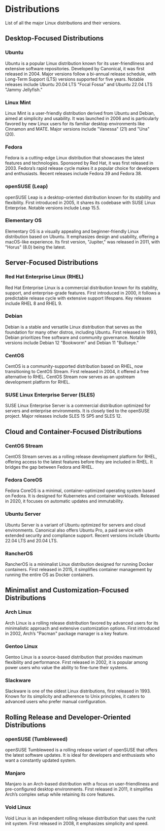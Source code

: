 # Distributions

List of all the major Linux distributions and their versions.

## Desktop-Focused Distributions

### Ubuntu
Ubuntu is a popular Linux distribution known for its user-friendliness and extensive software repositories. Developed by Canonical, it was first released in 2004. Major versions follow a bi-annual release schedule, with Long-Term Support (LTS) versions supported for five years. Notable releases include Ubuntu 20.04 LTS "Focal Fossa" and Ubuntu 22.04 LTS "Jammy Jellyfish."

### Linux Mint
Linux Mint is a user-friendly distribution derived from Ubuntu and Debian, aimed at simplicity and usability. It was launched in 2006 and is particularly favored by new Linux users for its familiar desktop environments like Cinnamon and MATE. Major versions include "Vanessa" (21) and "Una" (20).

### Fedora
Fedora is a cutting-edge Linux distribution that showcases the latest features and technologies. Sponsored by Red Hat, it was first released in 2003. Fedora’s rapid release cycle makes it a popular choice for developers and enthusiasts. Recent releases include Fedora 39 and Fedora 38.

### openSUSE (Leap)
openSUSE Leap is a desktop-oriented distribution known for its stability and flexibility. First introduced in 2005, it shares its codebase with SUSE Linux Enterprise. Notable versions include Leap 15.5.

### Elementary OS
Elementary OS is a visually appealing and beginner-friendly Linux distribution based on Ubuntu. It emphasizes design and usability, offering a macOS-like experience. Its first version, "Jupiter," was released in 2011, with "Horus" (8.0) being the latest.

## Server-Focused Distributions

### Red Hat Enterprise Linux (RHEL)
Red Hat Enterprise Linux is a commercial distribution known for its stability, support, and enterprise-grade features. First introduced in 2000, it follows a predictable release cycle with extensive support lifespans. Key releases include RHEL 8 and RHEL 9.

### Debian
Debian is a stable and versatile Linux distribution that serves as the foundation for many other distros, including Ubuntu. First released in 1993, Debian prioritizes free software and community governance. Notable versions include Debian 12 "Bookworm" and Debian 11 "Bullseye."

### CentOS
CentOS is a community-supported distribution based on RHEL, now transitioning to CentOS Stream. First released in 2004, it offered a free alternative to RHEL. CentOS Stream now serves as an upstream development platform for RHEL.

### SUSE Linux Enterprise Server (SLES)
SUSE Linux Enterprise Server is a commercial distribution optimized for servers and enterprise environments. It is closely tied to the openSUSE project. Major releases include SLES 15 SP5 and SLES 12.

## Cloud and Container-Focused Distributions

### CentOS Stream
CentOS Stream serves as a rolling release development platform for RHEL, offering access to the latest features before they are included in RHEL. It bridges the gap between Fedora and RHEL.

### Fedora CoreOS
Fedora CoreOS is a minimal, container-optimized operating system based on Fedora. It is designed for Kubernetes and container workloads. Released in 2020, it focuses on automatic updates and immutability.

### Ubuntu Server
Ubuntu Server is a variant of Ubuntu optimized for servers and cloud environments. Canonical also offers Ubuntu Pro, a paid service with extended security and compliance support. Recent versions include Ubuntu 22.04 LTS and 20.04 LTS.

### RancherOS
RancherOS is a minimalist Linux distribution designed for running Docker containers. First released in 2015, it simplifies container management by running the entire OS as Docker containers.

## Minimalist and Customization-Focused Distributions

### Arch Linux
Arch Linux is a rolling release distribution favored by advanced users for its minimalistic approach and extensive customization options. First introduced in 2002, Arch’s "Pacman" package manager is a key feature.

### Gentoo Linux
Gentoo Linux is a source-based distribution that provides maximum flexibility and performance. First released in 2002, it is popular among power users who value the ability to fine-tune their systems.

### Slackware
Slackware is one of the oldest Linux distributions, first released in 1993. Known for its simplicity and adherence to Unix principles, it caters to advanced users who prefer manual configuration.

## Rolling Release and Developer-Oriented Distributions

### openSUSE (Tumbleweed)
openSUSE Tumbleweed is a rolling release variant of openSUSE that offers the latest software updates. It is ideal for developers and enthusiasts who want a constantly updated system.

### Manjaro
Manjaro is an Arch-based distribution with a focus on user-friendliness and pre-configured desktop environments. First released in 2011, it simplifies Arch’s complex setup while retaining its core features.

### Void Linux
Void Linux is an independent rolling release distribution that uses the runit init system. First released in 2008, it emphasizes simplicity and speed.

